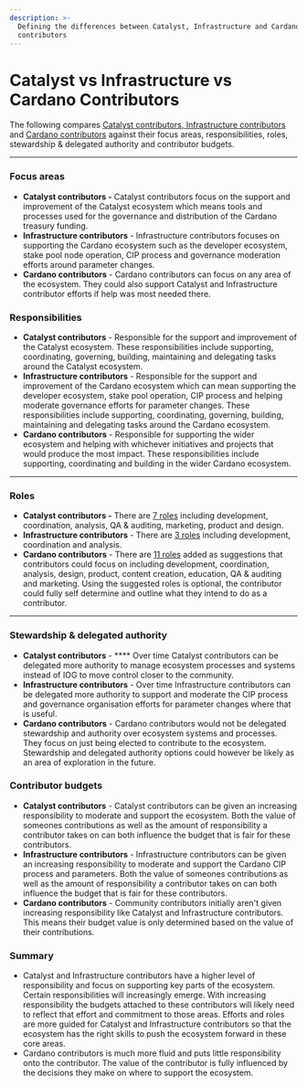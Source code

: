 ```yaml
---
description: >-
  Defining the differences between Catalyst, Infrastructure and Cardano
  contributors
---
```


# Catalyst vs Infrastructure vs Cardano Contributors

The following compares [Catalyst contributors](https://app.gitbook.com/o/Pr76HeHUxsbctwx0OULs/s/j1kv4hiNJHn5g0WEyrK5/),[ Infrastructure contributors](https://app.gitbook.com/o/Pr76HeHUxsbctwx0OULs/s/qOxGN6OZJwo22azqs7YJ/) and [Cardano contributors](https://app.gitbook.com/o/Pr76HeHUxsbctwx0OULs/s/2eMNRBUQ0glQkTBdpRi2/) against their focus areas, responsibilities, roles, stewardship & delegated authority and contributor budgets.

****

### **Focus areas**

* **Catalyst contributors -** Catalyst contributors focus on the support and improvement of the Catalyst ecosystem which means tools and processes used for the governance and distribution of the Cardano treasury funding.
* **Infrastructure contributors** - Infrastructure contributors focuses on supporting the Cardano ecosystem such as the developer ecosystem, stake pool node operation, CIP process and governance moderation efforts around parameter changes.
* **Cardano contributors** - Cardano contributors can focus on any area of the ecosystem. They could also support Catalyst and Infrastructure contributor efforts if help was most needed there.



### **Responsibilities**

* **Catalyst contributors** - Responsible for the support and improvement of the Catalyst ecosystem. These responsibilities include supporting, coordinating, governing, building, maintaining and delegating tasks around the Catalyst ecosystem.
* **Infrastructure contributors** - Responsible for the support and improvement of the Cardano ecosystem which can mean supporting the developer ecosystem, stake pool operation, CIP process and helping moderate governance efforts for parameter changes. These responsibilities include supporting, coordinating, governing, building, maintaining and delegating tasks around the Cardano ecosystem.
* **Cardano contributors** - Responsible for supporting the wider ecosystem and helping with whichever initiatives and projects that would produce the most impact. These responsibilities include supporting, coordinating and building in the wider Cardano ecosystem.

****

### **Roles**

* **Catalyst contributors -** There are [7 roles](https://docs.catalystcontributors.org/catalyst-contributors/catalyst-contributor/roles) including development, coordination, analysis, QA & auditing, marketing, product and design.&#x20;
* **Infrastructure contributors** - There are [3 roles](https://docs.catalystcontributors.org/cardano-contributors/cardano-contributor/roles) including development, coordination and analysis.
* **Cardano contributors** - There are [11 roles](https://docs.catalystcontributors.org/community-contributors/community-contributors/roles) added as suggestions that contributors could focus on including development, coordination, analysis, design, product, content creation, education, QA & auditing and marketing. Using the suggested roles is optional, the contributor could fully self determine and outline what they intend to do as a contributor.&#x20;

****

### **Stewardship & delegated authority**

* **Catalyst contributors** - **** Over time Catalyst contributors can be delegated more authority to manage ecosystem processes and systems instead of IOG to move control closer to the community.
* **Infrastructure contributors** - Over time Infrastructure contributors can be delegated more authority to support and moderate the CIP process and governance organisation efforts for parameter changes where that is useful.
* **Cardano contributors** - Cardano contributors would not be delegated stewardship and authority over ecosystem systems and processes. They focus on just being elected to contribute to the ecosystem. Stewardship and delegated authority options could however be likely as an area of exploration in the future.



### **Contributor budgets**

* **Catalyst contributors** - Catalyst contributors can be given an increasing responsibility to moderate and support the ecosystem. Both the value of someones contributions as well as the amount of responsibility a contributor takes on can both influence the budget that is fair for these contributors.
* **Infrastructure contributors** - Infrastructure contributors can be given an increasing responsibility to moderate and support the Cardano CIP process and parameters. Both the value of someones contributions as well as the amount of responsibility a contributor takes on can both influence the budget that is fair for these contributors.
* **Cardano contributors** - Community contributors initially aren't given increasing responsibility like Catalyst and Infrastructure contributors. This means their budget value is only determined based on the value of their contributions.



### **Summary**

* Catalyst and Infrastructure contributors have a higher level of responsibility and focus on supporting key parts of the ecosystem. Certain responsibilities will increasingly emerge. With increasing responsibility the budgets attached to these contributors will likely need to reflect that effort and commitment to those areas. Efforts and roles are more guided for Catalyst and Infrastructure contributors so that the ecosystem has the right skills to push the ecosystem forward in these core areas.
* Cardano contributors is much more fluid and puts little responsibility onto the contributor. The value of the contributor is fully influenced by the decisions they make on where to support the ecosystem.
